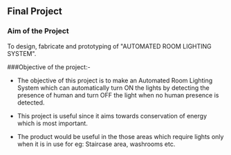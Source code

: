 ## Final Project

### Aim of the Project

To design, fabricate and prototyping of "AUTOMATED ROOM LIGHTING SYSTEM".

###Objective of the project:-

* The objective of this project is to make an Automated Room Lighting System which can automatically turn ON the lights by detecting the presence of human and turn OFF the light when no human presence is detected.

* This project is useful since it aims towards conservation of energy which is most important. 

* The product would be useful in the those areas which require lights only when it is in use for eg: Staircase area, washrooms etc.
